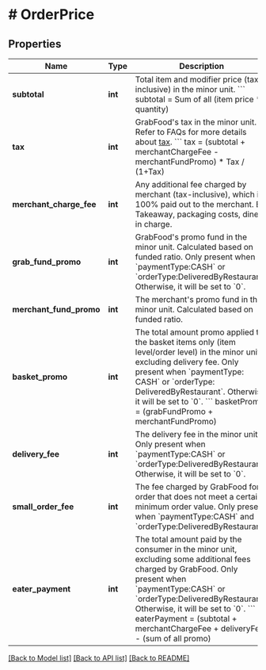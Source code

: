 # # OrderPrice

## Properties

Name | Type | Description | Notes
------------ | ------------- | ------------- | -------------
**subtotal** | **int** | Total item and modifier price (tax-inclusive) in the minor unit. &#x60;&#x60;&#x60; subtotal &#x3D; Sum of all (item price * quantity) | 2550*1&#x3D;2550 |
**tax** | **int** | GrabFood&#39;s tax in the minor unit. Refer to FAQs for more details about [tax](#section/Order/How-is-tax-calculated). &#x60;&#x60;&#x60; tax &#x3D; (subtotal + merchantChargeFee - merchantFundPromo) * Tax / (1+Tax) | (2550-475)*0.06/1.06&#x3D;117 | [optional]
**merchant_charge_fee** | **int** | Any additional fee charged by merchant (tax-inclusive), which is 100% paid out to the merchant. Eg. Takeaway, packaging costs, dine-in charge. | [optional]
**grab_fund_promo** | **int** | GrabFood&#39;s promo fund in the minor unit. Calculated based on funded ratio. Only present when &#x60;paymentType:CASH&#x60; or &#x60;orderType:DeliveredByRestaurant&#x60;. Otherwise, it will be set to &#x60;0&#x60;. | [optional]
**merchant_fund_promo** | **int** | The merchant&#39;s promo fund in the minor unit. Calculated based on funded ratio. | [optional]
**basket_promo** | **int** | The total amount promo applied to the basket items only (item level/order level) in the minor unit, excluding delivery fee. Only present when &#x60;paymentType: CASH&#x60; or &#x60;orderType: DeliveredByRestaurant&#x60;. Otherwise, it will be set to &#x60;0&#x60;.  &#x60;&#x60;&#x60; basketPromo &#x3D; (grabFundPromo + merchantFundPromo) | 300 + 475 &#x3D; 775 | [optional]
**delivery_fee** | **int** | The delivery fee in the minor unit. Only present when &#x60;paymentType:CASH&#x60; or &#x60;orderType:DeliveredByRestaurant&#x60;. Otherwise, it will be set to &#x60;0&#x60;. | [optional]
**small_order_fee** | **int** | The fee charged by GrabFood for order that does not meet a certain minimum order value. Only present when &#x60;paymentType:CASH&#x60; and &#x60;orderType:DeliveredByRestaurant&#x60;. | [optional]
**eater_payment** | **int** | The total amount paid by the consumer in the minor unit, excluding some additional fees charged by GrabFood. Only present when &#x60;paymentType:CASH&#x60; or &#x60;orderType:DeliveredByRestaurant&#x60;. Otherwise, it will be set to &#x60;0&#x60;.  &#x60;&#x60;&#x60; eaterPayment &#x3D; (subtotal + merchantChargeFee + deliveryFee) - (sum of all promo) | (2550+400)-775&#x3D;2175 | [optional]

[[Back to Model list]](../../README.md#models) [[Back to API list]](../../README.md#endpoints) [[Back to README]](../../README.md)
